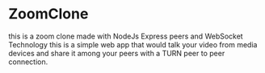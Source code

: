 # ZoomClone
this is a zoom clone made with NodeJs Express peers and WebSocket Technology this is a simple web app that would talk your video from media devices and share it among your peers with a TURN peer to peer connection.
